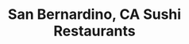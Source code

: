 ---
layout: city
title: San Bernardino, CA Sushi Restaurants
permalink: /california/san-bernardino/
stateAbbr: CA
stateName: California
cityName: San Bernardino
---